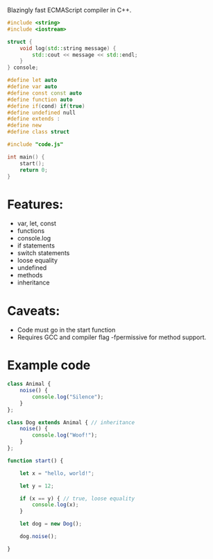 Blazingly fast ECMAScript compiler in C++. 
```cpp
#include <string>
#include <iostream>

struct {
    void log(std::string message) {
        std::cout << message << std::endl;
    }
} console;

#define let auto
#define var auto
#define const const auto
#define function auto
#define if(cond) if(true)
#define undefined null
#define extends :
#define new 
#define class struct

#include "code.js"

int main() {
    start();
    return 0;
}
```
# Features:
 - var, let, const
 - functions
 - console.log
 - if statements
 - switch statements
 - loose equality
 - undefined
 - methods
 - inheritance
# Caveats:
 - Code must go in the start function
 - Requires GCC and compiler flag -fpermissive for method support.
# Example code
```js
class Animal {
    noise() {
        console.log("Silence");
    }
};

class Dog extends Animal { // inheritance
    noise() {
        console.log("Woof!");
    }
};

function start() {

    let x = "hello, world!";

    let y = 12;

    if (x == y) { // true, loose equality
        console.log(x);
    }

    let dog = new Dog();

    dog.noise();

}
```